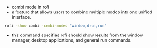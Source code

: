 - combi mode in rofi
- a feature that allows users to combine multiple modes into one unified interface.
```bash
rofi -show combi -combi-modes "window,drun,run"
```
- this command specifies rofi should show results from the window manager, desktop applications, and general run commands.
